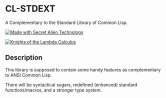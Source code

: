 # CL-STDEXT
A Complementary to the Standard Library of Common Lisp.


[![Made with Secret Alien Technology](https://img.shields.io/badge/Made%20with-Secret%20Alien%20Technology-green.svg?longCache=true&style=for-the-badge&colorB=82ce82)](https://common-lisp.net/)

[![Knights of the Lambda Calculus](https://img.shields.io/badge/Knights%20of-the%20lambda%20Calculus-brightgreen.svg?longCache=true&style=for-the-badge)](http://catb.org/jargon/html/K/Knights-of-the-Lambda-Calculus.html)

## Description

This library is supposed to contain some handy features as complementary to ANSI Common Lisp.

There will be syntactical sugars, redefined (enhanced) standard functions/macros, and a stronger type system.

